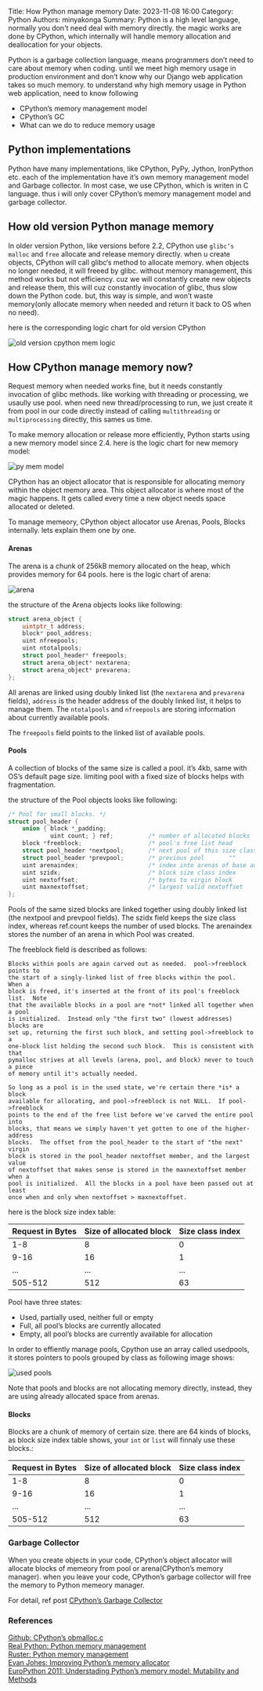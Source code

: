 Title: How Python manage memory
Date: 2023-11-08 16:00
Category: Python
Authors: minyakonga
Summary: Python is a high level language, normally you don't need deal with memory directly. the magic works are done by CPython, which internally will handle memory allocation and deallocation for your objects.

Python is a garbage collection language, means programmers don’t need to care about memory when coding. until we meet high memory usage in production environment and don’t know why our Django web application takes so much memory. to understand why high memory usage in Python web application, need to know following

* CPython’s memory management model
* CPython’s GC
* What can we do to reduce memory usage


## Python implementations
Python have many implementations, like CPython, PyPy, Jython, IronPython etc. each of the implementation have it’s own memory management model and Garbage collector. In most case, we use CPython, which is writen in C language. thus i will only cover CPython’s memory management model and garbage collector.

## How old version Python manage memory
In older version Python, like versions before 2.2, CPython use `glibc‘s malloc` and `free` allocate and release memory directly. when u create objects, CPython will call glibc‘s method to allocate memory. when objects no longer needed, it will freeed by glibc. without memory management, this method works but not efficiency. cuz we will constantly create new objects and release them, this will cuz constantly invocation of glibc, thus slow down the Python code. but, this way is simple, and won’t waste memory(only allocate memory when needed and return it back to OS when no need).

here is the corresponding logic chart for old version CPython

![old version cpython mem logic](https://csrgxtu.github.io/img/old_version_cpython_mem_logic.png)

## How CPython manage memory now?
Request memory when needed works fine, but it needs constantly invocation of glibc methods. like working with threading or processing, we usaully use pool. when need new thread/processing to run, we just create it from pool in our code directly instead of calling `multithreading` or `multiprocessing` directly, this sames us time.

To make memory allocation or release more efficiently, Python starts using a new memory model since 2.4. here is the logic chart for new memory model:

![py mem model](https://csrgxtu.github.io/img/py-mem-model.png)

CPython has an object allocator that is responsible for allocating memory within the object memory area. This object allocator is where most of the magic happens. It gets called every time a new object needs space allocated or deleted.

To manage memeory, CPython object allocator use Arenas, Pools, Blocks internally. lets explain them one by one.

#### Arenas

The arena is a chunk of 256kB memory allocated on the heap, which provides memory for 64 pools. here is the logic chart of arena:

![arena](https://csrgxtu.github.io/img/arena.png)

the structure of the Arena objects looks like following:
```C
struct arena_object {
    uintptr_t address;
    block* pool_address;
    uint nfreepools;
    uint ntotalpools;
    struct pool_header* freepools;
    struct arena_object* nextarena;
    struct arena_object* prevarena;
};
```
All arenas are linked using doubly linked list (the `nextarena` and `prevarena` fields), `address` is the header address of the doubly linked list, it helps to manage them. The `ntotalpools` and `nfreepools` are storing information about currently available pools.

The `freepools` field points to the linked list of available pools.

#### Pools

A collection of blocks of the same size is called a pool. it’s 4kb, same with OS’s default page size. limiting pool with a fixed size of blocks helps with fragmentation.

the structure of the Pool objects looks like following:
```C
/* Pool for small blocks. */
struct pool_header {
    union { block *_padding;
            uint count; } ref;          /* number of allocated blocks    */
    block *freeblock;                   /* pool's free list head         */
    struct pool_header *nextpool;       /* next pool of this size class  */
    struct pool_header *prevpool;       /* previous pool       ""        */
    uint arenaindex;                    /* index into arenas of base adr */
    uint szidx;                         /* block size class index        */
    uint nextoffset;                    /* bytes to virgin block         */
    uint maxnextoffset;                 /* largest valid nextoffset      */
};
```

Pools of the same sized blocks are linked together using doubly linked list (the nextpool and prevpool fields). The szidx field keeps the size class index, whereas ref.count keeps the number of used blocks. The arenaindex stores the number of an arena in which Pool was created.

The freeblock field is described as follows:
```doc
Blocks within pools are again carved out as needed.  pool->freeblock points to
the start of a singly-linked list of free blocks within the pool.  When a
block is freed, it's inserted at the front of its pool's freeblock list.  Note
that the available blocks in a pool are *not* linked all together when a pool
is initialized.  Instead only "the first two" (lowest addresses) blocks are
set up, returning the first such block, and setting pool->freeblock to a
one-block list holding the second such block.  This is consistent with that
pymalloc strives at all levels (arena, pool, and block) never to touch a piece
of memory until it's actually needed.

So long as a pool is in the used state, we're certain there *is* a block
available for allocating, and pool->freeblock is not NULL.  If pool->freeblock
points to the end of the free list before we've carved the entire pool into
blocks, that means we simply haven't yet gotten to one of the higher-address
blocks.  The offset from the pool_header to the start of "the next" virgin
block is stored in the pool_header nextoffset member, and the largest value
of nextoffset that makes sense is stored in the maxnextoffset member when a
pool is initialized.  All the blocks in a pool have been passed out at least
once when and only when nextoffset > maxnextoffset.
```

here is the block size index table:

| Request in Bytes | Size of allocated block | Size class index |
|------------------|-------------------------|------------------|
| 1-8              | 8                       | 0                |
| 9-16             | 16                      | 1                |
| ...              | ...                     | ...              |
| 505-512          | 512                     | 63               |

Pool have three states:
* Used, partially used, neither full or empty
* Full, all pool’s blocks are currently allocated
* Empty, all pool’s blocks are currently available for allocation

In order to effiently manage pools, Cpython use an array called usedpools, it stores pointers to pools grouped by class as following image shows:

![used pools](https://rushter.com/static/uploads/img/usedpools.svg)

Note that pools and blocks are not allocating memory directly, instead, they are using already allocated space from arenas.

#### Blocks

Blocks are a chunk of memory of certain size. there are 64 kinds of blocks, as block size index table shows, your `int` or `list` will finnaly use these blocks.:

| Request in Bytes | Size of allocated block | Size class index |
|------------------|-------------------------|------------------|
| 1-8              | 8                       | 0                |
| 9-16             | 16                      | 1                |
| ...              | ...                     | ...              |
| 505-512          | 512                     | 63               |

### Garbage Collector

When you create objects in your code, CPython’s object allocator will allocate blocks of memeory from pool or arena(CPython’s memory manager). when you leave your code, CPython’s garbage collector will free the memory to Python memeory manager.

For detail, ref post [CPython’s Garbage Collector](https://csrgxtu.github.io/2020/02/18/CPython-s-Garbage-Collector/)

### References  
[Github: CPython’s obmalloc.c](https://github.com/python/cpython/blob/7d6ddb96b34b94c1cbdf95baa94492c48426404e/Objects/obmalloc.c)  
[Real Python: Python memory management](https://realpython.com/python-memory-management/)  
[Ruster: Python memory management](https://realpython.com/python-memory-management/)  
[Evan Johes: Improving Python’s memory allocator](https://www.evanjones.ca/memoryallocator/)  
[EuroPython 2011: Understading Python’s memory model: Mutability and Methods](https://www.youtube.com/watch?v=HHFCFJSPWrI) 